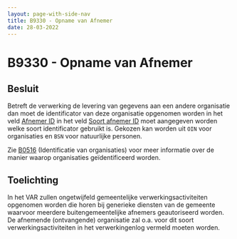 ```yaml
---
layout: page-with-side-nav
title: B9330 - Opname van Afnemer
date: 28-03-2022
---
```


# B9330 - Opname van Afnemer

## Besluit
Betreft de verwerking de levering van gegevens aan een andere organisatie dan moet de identificator van deze organisatie opgenomen worden in het veld [Afnemer ID](../../../gegevenswoordenboek/attributen/Afnemer_ID.md) in het veld [Soort afnemer ID](../../../gegevenswoordenboek/attributen/Soort_afnemer_ID.md) moet aangegeven worden welke soort identificator gebruikt is. Gekozen kan worden uit `OIN` voor organisaties en `BSN` voor natuurlijke personen.

Zie [B0516](./0516.md) (Identificatie van organisaties) voor meer informatie over de manier waarop organisaties geïdentificeerd worden.

## Toelichting
In het VAR zullen ongetwijfeld gemeentelijke verwerkingsactiviteiten opgenomen worden die horen bij generieke diensten van de gemeente waarvoor meerdere buitengemeentelijke afnemers geautoriseerd worden. De afnemende (ontvangende) organisatie zal o.a. voor dit soort verwerkingsactiviteiten in het verwerkingenlog vermeld moeten worden.
